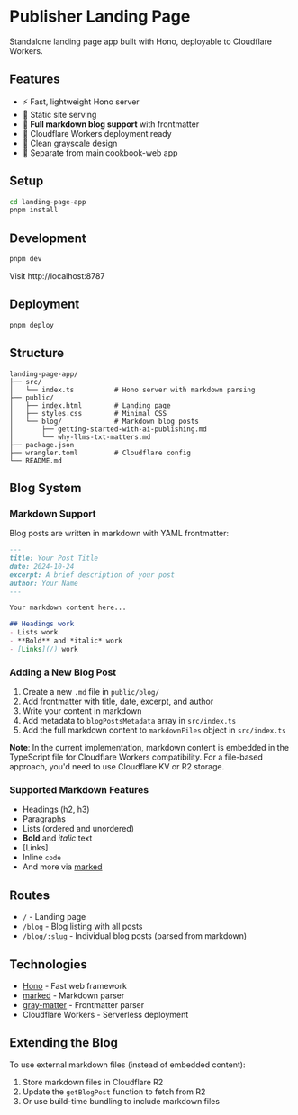 # Publisher Landing Page

Standalone landing page app built with Hono, deployable to Cloudflare Workers.

## Features

- ⚡ Fast, lightweight Hono server
- 📄 Static site serving
- 📝 **Full markdown blog support** with frontmatter
- 🚀 Cloudflare Workers deployment ready
- 🎨 Clean grayscale design
- 🔗 Separate from main cookbook-web app

## Setup

```bash
cd landing-page-app
pnpm install
```

## Development

```bash
pnpm dev
```

Visit http://localhost:8787

## Deployment

```bash
pnpm deploy
```

## Structure

```
landing-page-app/
├── src/
│   └── index.ts          # Hono server with markdown parsing
├── public/
│   ├── index.html        # Landing page
│   ├── styles.css        # Minimal CSS
│   └── blog/             # Markdown blog posts
│       ├── getting-started-with-ai-publishing.md
│       └── why-llms-txt-matters.md
├── package.json
├── wrangler.toml         # Cloudflare config
└── README.md
```

## Blog System

### Markdown Support

Blog posts are written in markdown with YAML frontmatter:

```markdown
---
title: Your Post Title
date: 2024-10-24
excerpt: A brief description of your post
author: Your Name
---

Your markdown content here...

## Headings work
- Lists work
- **Bold** and *italic* work
- [Links](/) work
```

### Adding a New Blog Post

1. Create a new `.md` file in `public/blog/`
2. Add frontmatter with title, date, excerpt, and author
3. Write your content in markdown
4. Add metadata to `blogPostsMetadata` array in `src/index.ts`
5. Add the full markdown content to `markdownFiles` object in `src/index.ts`

**Note**: In the current implementation, markdown content is embedded in the TypeScript file for Cloudflare Workers compatibility. For a file-based approach, you'd need to use Cloudflare KV or R2 storage.

### Supported Markdown Features

- Headings (h2, h3)
- Paragraphs
- Lists (ordered and unordered)
- **Bold** and *italic* text
- [Links]
- Inline `code`
- And more via [marked](https://marked.js.org/)

## Routes

- `/` - Landing page
- `/blog` - Blog listing with all posts
- `/blog/:slug` - Individual blog posts (parsed from markdown)

## Technologies

- [Hono](https://hono.dev/) - Fast web framework
- [marked](https://marked.js.org/) - Markdown parser
- [gray-matter](https://github.com/jonschlinkert/gray-matter) - Frontmatter parser
- Cloudflare Workers - Serverless deployment

## Extending the Blog

To use external markdown files (instead of embedded content):

1. Store markdown files in Cloudflare R2
2. Update the `getBlogPost` function to fetch from R2
3. Or use build-time bundling to include markdown files
